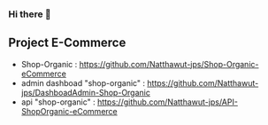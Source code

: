 ### Hi there 👋
## Project E-Commerce ##
* Shop-Organic : https://github.com/Natthawut-jps/Shop-Organic-eCommerce
* admin dashboad "shop-organic" : https://github.com/Natthawut-jps/DashboadAdmin-Shop-Organic
* api "shop-organic" : https://github.com/Natthawut-jps/API-ShopOrganic-eCommerce

<!--
**Natthawut-jps/Natthawut-jps** is a ✨ _special_ ✨ repository because its `README.md` (this file) appears on your GitHub profile.

Here are some ideas to get you started:

- 🔭 I’m currently working on ...
- 🌱 I’m currently learning ...
- 👯 I’m looking to collaborate on ...
- 🤔 I’m looking for help with ...
- 💬 Ask me about ...
- 📫 How to reach me: ...
- 😄 Pronouns: ...
- ⚡ Fun fact: ...
-->
